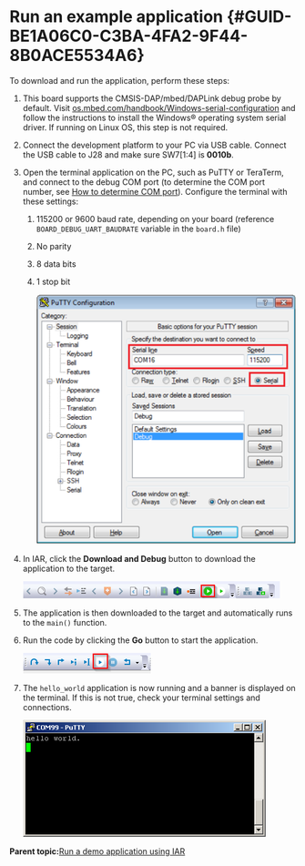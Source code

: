# Run an example application {#GUID-BE1A06C0-C3BA-4FA2-9F44-8B0ACE5534A6}

To download and run the application, perform these steps:

1.  This board supports the CMSIS-DAP/mbed/DAPLink debug probe by default. Visit [os.mbed.com/handbook/Windows-serial-configuration](https://os.mbed.com/handbook/Windows-serial-configuration) and follow the instructions to install the Windows® operating system serial driver. If running on Linux OS, this step is not required.
2.  Connect the development platform to your PC via USB cable. Connect the USB cable to J28 and make sure SW7\[1:4\] is **0010b**.
3.  Open the terminal application on the PC, such as PuTTY or TeraTerm, and connect to the debug COM port \(to determine the COM port number, see [How to determine COM port](how_to_determine_com_port.md#)\). Configure the terminal with these settings:
    1.  115200 or 9600 baud rate, depending on your board \(reference `BOARD_DEBUG_UART_BAUDRATE` variable in the `board.h` file\)
    2.  No parity
    3.  8 data bits
    4.  1 stop bit

        ![](../images/terminal_putty_configuration_001.png "Terminal (PuTTY) configuration")

4.  In IAR, click the **Download and Debug** button to download the application to the target.

    ![](../images/download_and_debug_button_rt1050.png "Download and Debug button")

5.  The application is then downloaded to the target and automatically runs to the `main()` function.

6.  Run the code by clicking the **Go** button to start the application.

    ![](../images/go_button_rt1050.png "Go button")

7.  The `hello_world` application is now running and a banner is displayed on the terminal. If this is not true, check your terminal settings and connections.

    ![](../images/hello_world_lowercase_001.png "Text display of the hello_world demo")


**Parent topic:**[Run a demo application using IAR](../topics/run_a_demo_application_using_iar.md)


